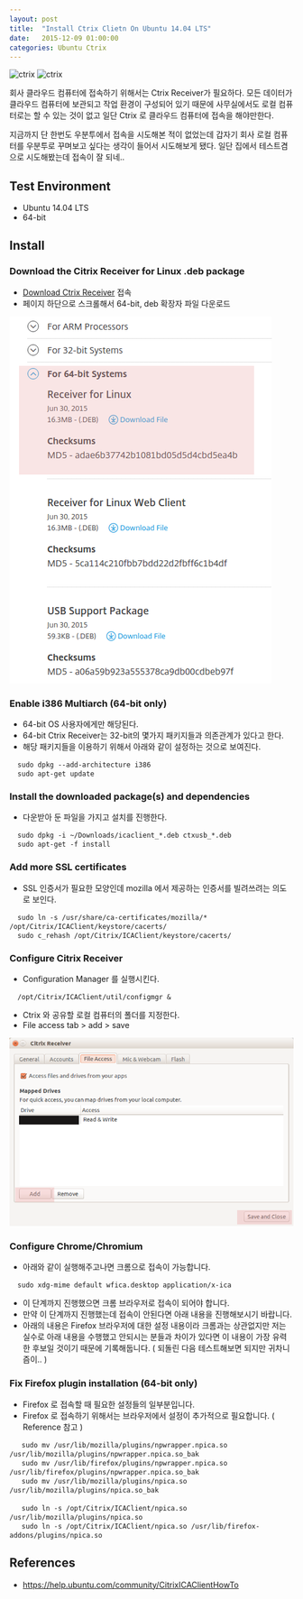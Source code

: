 ```yaml
---
layout: post
title:  "Install Ctrix Clietn On Ubuntu 14.04 LTS"
date:   2015-12-09 01:00:00
categories: Ubuntu Ctrix
---
```


![ctrix](https://lh3.ggpht.com/l6-eLEJbx230dQt3vt-02yMM-gVOcbfUC50uezBUICGSvBei85d-EPsPqDRUsNYySbo=w300-rw) ![ctrix](https://upload.wikimedia.org/wikipedia/commons/thumb/2/2e/Citrix.svg/220px-Citrix.svg.png)

회사 클라우드 컴퓨터에 접속하기 위해서는 Ctrix Receiver가 필요하다.
모든 데이터가 클라우드 컴퓨터에 보관되고 작업 환경이 구성되어 있기 때문에 
사무실에서도 로컬 컴퓨터로는 할 수 있는 것이 없고 일단 Ctrix 로 클라우드 컴퓨터에 접속을 해야만한다.

지금까지 단 한번도 우분투에서 접속을 시도해본 적이 없었는데 
갑자기 회사 로컬 컴퓨터를 우분투로 꾸며보고 싶다는 생각이 들어서 시도해보게 됐다. 
일단 집에서 테스트겸으로 시도해봤는데 접속이 잘 되네..

<!--more-->

## Test Environment
  * Ubuntu 14.04 LTS
  * 64-bit

## Install

### Download the Citrix Receiver for Linux .deb package
  * [Download Ctrix Receiver](https://www.citrix.com/downloads/citrix-receiver/legacy-receiver-for-linux/receiver-for-linux-13-2.html) 접속
  * 페이지 하단으로 스크롤해서 64-bit, deb 확장자 파일 다운로드

  ![download64bit](/images/post_img/CtrixReceiver/CtrixReceiverDownload64bit.png) 

### Enable i386 Multiarch (64-bit only) 
  * 64-bit OS 사용자에게만 해당된다.
  * 64-bit Ctrix Receiver는 32-bit의 몇가지 패키지들과 의존관계가 있다고 한다.
  * 해당 패키지들을 이용하기 위해서 아래와 같이 설정하는 것으로 보여진다.

```
  sudo dpkg --add-architecture i386
  sudo apt-get update
``` 

### Install the downloaded package(s) and dependencies
  * 다운받아 둔 파일을 가지고 설치를 진행한다.	

```
  sudo dpkg -i ~/Downloads/icaclient_*.deb ctxusb_*.deb
  sudo apt-get -f install
```

### Add more SSL certificates
  * SSL 인증서가 필요한 모양인데 mozilla 에서 제공하는 인증서를 빌려쓰려는 의도로 보인다.

```
  sudo ln -s /usr/share/ca-certificates/mozilla/* /opt/Citrix/ICAClient/keystore/cacerts/
  sudo c_rehash /opt/Citrix/ICAClient/keystore/cacerts/
```

### Configure Citrix Receiver
  * Configuration Manager 를 실행시킨다. 

```
  /opt/Citrix/ICAClient/util/configmgr &
```

  * Ctrix 와 공유할 로컬 컴퓨터의 폴더를 지정한다.
  * File access tab > add > save

  ![configuration](/images/post_img/CtrixReceiver/CtrixReceiverConfiguration.png)

### Configure Chrome/Chromium
  * 아래와 같이 실행해주고나면 크롬으로 접속이 가능합니다.

```
  sudo xdg-mime default wfica.desktop application/x-ica
```

  * 이 단계까지 진행했으면 크롬 브라우저로 접속이 되어야 합니다.
  * 만약 이 단계까지 진행했는데 접속이 안된다면 아래 내용을 진행해보시기 바랍니다.
  * 아래의 내용은 Firefox 브라우저에 대한 설정 내용이라 크롬과는 상관없지만 저는 실수로 아래 내용을 수행했고 안되시는 분들과 차이가 있다면 이 내용이 가장 유력한 후보일 것이기 때문에 기록해둡니다. ( 되돌린 다음 테스트해보면 되지만 귀차니즘이.. )

### Fix Firefox plugin installation (64-bit only) 
  * Firefox 로 접속할 때 필요한 설정들의 일부분입니다. 
  * Firefox 로 접속하기 위해서는 브라우저에서 설정이 추가적으로 필요합니다. ( Reference 참고 )
  
```
   sudo mv /usr/lib/mozilla/plugins/npwrapper.npica.so /usr/lib/mozilla/plugins/npwrapper.npica.so_bak
   sudo mv /usr/lib/firefox/plugins/npwrapper.npica.so /usr/lib/firefox/plugins/npwrapper.npica.so_bak
   sudo mv /usr/lib/mozilla/plugins/npica.so /usr/lib/mozilla/plugins/npica.so_bak
   
   sudo ln -s /opt/Citrix/ICAClient/npica.so /usr/lib/mozilla/plugins/npica.so
   sudo ln -s /opt/Citrix/ICAClient/npica.so /usr/lib/firefox-addons/plugins/npica.so
```

## References
 * https://help.ubuntu.com/community/CitrixICAClientHowTo